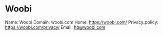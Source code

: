
# Woobi

Name: Woobi
Domain: woobi.com
Home: https://woobi.com/
Privacy_policy: https://woobi.com/privacy/
Email: hq@woobi.com
